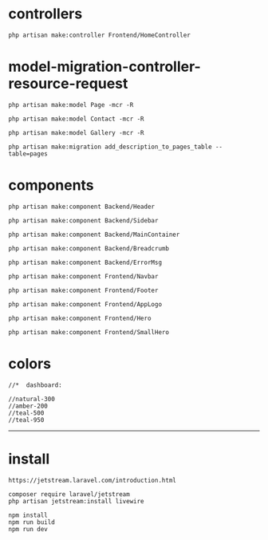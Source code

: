 
#   controllers

    php artisan make:controller Frontend/HomeController

#   model-migration-controller-resource-request

    php artisan make:model Page -mcr -R

    php artisan make:model Contact -mcr -R

    php artisan make:model Gallery -mcr -R

    php artisan make:migration add_description_to_pages_table --table=pages

#   components

    php artisan make:component Backend/Header

    php artisan make:component Backend/Sidebar

    php artisan make:component Backend/MainContainer

    php artisan make:component Backend/Breadcrumb

    php artisan make:component Backend/ErrorMsg

    php artisan make:component Frontend/Navbar

    php artisan make:component Frontend/Footer

    php artisan make:component Frontend/AppLogo

    php artisan make:component Frontend/Hero

    php artisan make:component Frontend/SmallHero

#    colors

    //*  dashboard:

    //natural-300
    //amber-200
    //teal-500
    //teal-950
-----------------

#   install 

    https://jetstream.laravel.com/introduction.html

    composer require laravel/jetstream
    php artisan jetstream:install livewire

    npm install
    npm run build
    npm run dev
